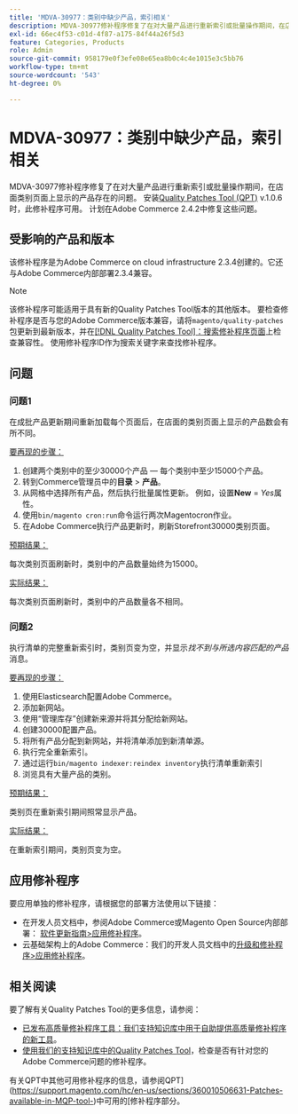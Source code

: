```yaml
---
title: 'MDVA-30977：类别中缺少产品，索引相关'
description: MDVA-30977修补程序修复了在对大量产品进行重新索引或批量操作期间，在店面类别页面上显示的产品存在的问题。 安装[Quality Patches Tool (QPT)](/help/announcements/adobe-commerce-announcements/magento-quality-patches-released-new-tool-to-self-serve-quality-patches.md) v.1.0.6后，即可使用此修补程序。 计划在Adobe Commerce 2.4.2中修复这些问题。
exl-id: 66ec4f53-c01d-4f87-a175-84f44a26f5d3
feature: Categories, Products
role: Admin
source-git-commit: 958179e0f3efe08e65ea8b0c4c4e1015e3c5bb76
workflow-type: tm+mt
source-wordcount: '543'
ht-degree: 0%

---
```


# MDVA-30977：类别中缺少产品，索引相关

MDVA-30977修补程序修复了在对大量产品进行重新索引或批量操作期间，在店面类别页面上显示的产品存在的问题。 安装[Quality Patches Tool (QPT)](/help/announcements/adobe-commerce-announcements/magento-quality-patches-released-new-tool-to-self-serve-quality-patches.md) v.1.0.6时，此修补程序可用。 计划在Adobe Commerce 2.4.2中修复这些问题。

## 受影响的产品和版本

该修补程序是为Adobe Commerce on cloud infrastructure 2.3.4创建的。它还与Adobe Commerce内部部署2.3.4兼容。

>[!NOTE]
>
>该修补程序可能适用于具有新的Quality Patches Tool版本的其他版本。 要检查修补程序是否与您的Adobe Commerce版本兼容，请将`magento/quality-patches`包更新到最新版本，并在[[!DNL Quality Patches Tool]：搜索修补程序页面](https://devdocs.magento.com/quality-patches/tool.html#patch-grid)上检查兼容性。 使用修补程序ID作为搜索关键字来查找修补程序。

## 问题

### 问题1

在成批产品更新期间重新加载每个页面后，在店面的类别页面上显示的产品数会有所不同。

<u>要再现的步骤：</u>

1. 创建两个类别中的至少30000个产品 — 每个类别中至少15000个产品。
1. 转到Commerce管理员中的&#x200B;**目录** > **产品**。
1. 从网格中选择所有产品，然后执行批量属性更新。 例如，设置&#x200B;**New** = *Yes*&#x200B;属性。
1. 使用`bin/magento cron:run`命令运行两次Magentocron作业。
1. 在Adobe Commerce执行产品更新时，刷新Storefront30000类别页面。

<u>预期结果：</u>

每次类别页面刷新时，类别中的产品数量始终为15000。

<u>实际结果：</u>

每次类别页面刷新时，类别中的产品数量各不相同。

### 问题2

执行清单的完整重新索引时，类别页变为空，并显示&#x200B;*找不到与所选内容匹配的产品*&#x200B;消息。

<u>要再现的步骤：</u>

1. 使用Elasticsearch配置Adobe Commerce。
1. 添加新网站。
1. 使用“管理库存”创建新来源并将其分配给新网站。
1. 创建30000配置产品。
1. 将所有产品分配到新网站，并将清单添加到新清单源。
1. 执行完全重新索引。
1. 通过运行`bin/magento indexer:reindex inventory`执行清单重新索引
1. 浏览具有大量产品的类别。

<u>预期结果：</u>

类别页在重新索引期间照常显示产品。

<u>实际结果：</u>

在重新索引期间，类别页变为空。

## 应用修补程序

要应用单独的修补程序，请根据您的部署方法使用以下链接：

* 在开发人员文档中，参阅Adobe Commerce或Magento Open Source内部部署： [软件更新指南>应用修补程序](https://devdocs.magento.com/guides/v2.4/comp-mgr/patching/mqp.html)。
* 云基础架构上的Adobe Commerce：我们的开发人员文档中的[升级和修补程序>应用修补程序](https://devdocs.magento.com/cloud/project/project-patch.html)。

## 相关阅读

要了解有关Quality Patches Tool的更多信息，请参阅：

* [已发布高质量修补程序工具：我们支持知识库中用于自助提供高质量修补程序的新工具](/help/announcements/adobe-commerce-announcements/magento-quality-patches-released-new-tool-to-self-serve-quality-patches.md)。
* [使用我们的支持知识库中的Quality Patches Tool](/help/support-tools/patches-available-in-qpt-tool/check-patch-for-magento-issue-with-magento-quality-patches.md)，检查是否有针对您的Adobe Commerce问题的修补程序。

有关QPT中其他可用修补程序的信息，请参阅QPT](https://support.magento.com/hc/en-us/sections/360010506631-Patches-available-in-MQP-tool-)中可用的[修补程序部分。
